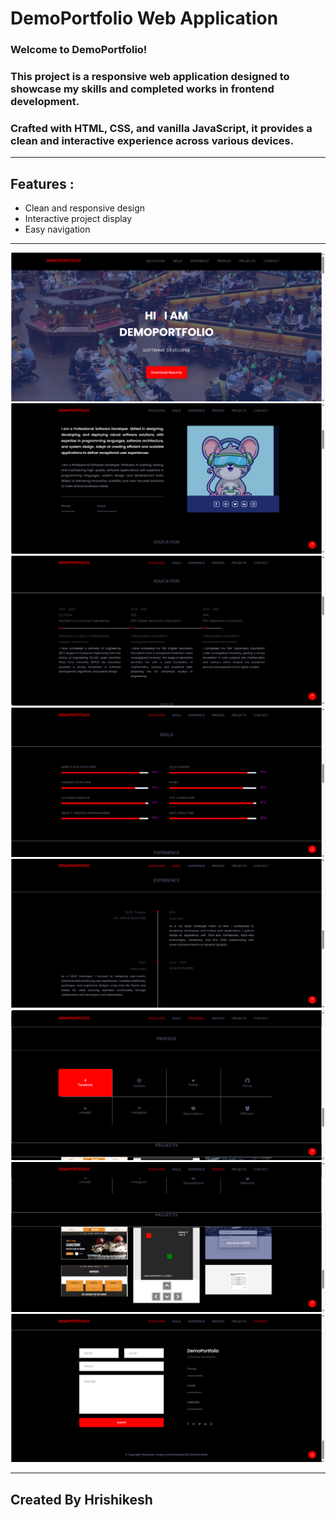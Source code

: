 # DemoPortfolio Web Application 

### Welcome to **DemoPortfolio**!
### This project is a **responsive web application** designed to showcase my skills and completed works in frontend development. 
### Crafted with **HTML, CSS, and vanilla JavaScript**, it provides a clean and interactive experience across various devices.
---
## Features :
* Clean and responsive design
* Interactive project display
* Easy navigation

---
<img src="/Display/Screenshot%20(896).png"> </img>
<img src="/Display/Screenshot%20(904).png"> </img>
<img src="/Display/Screenshot%20(898).png"> </img>
<img src="/Display/Screenshot%20(899).png"> </img>
<img src="/Display/Screenshot%20(900).png"> </img>
<img src="/Display/Screenshot%20(901).png"> </img>
<img src="/Display/Screenshot%20(902).png"> </img>
<img src="/Display/Screenshot%20(903).png"> </img>

---
## Created By Hrishikesh
